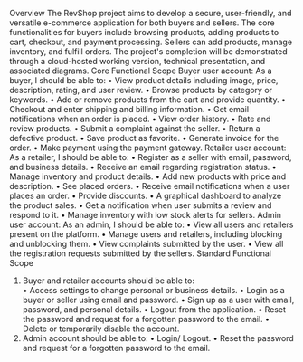 Overview 
The RevShop project aims to develop a secure, user-friendly, and versatile e-commerce application for 
both buyers and sellers. The core functionalities for buyers include browsing products, adding products 
to cart, checkout, and payment processing. Sellers can add products, manage inventory, and fulfill 
orders. The project's completion will be demonstrated through a cloud-hosted working version, technical 
presentation, and associated diagrams. 
Core Functional Scope 
Buyer user account: 
As a buyer, I should be able to: 
• View product details including image, price, description, rating, and user review. 
• Browse products by category or keywords. 
• Add or remove products from the cart and provide quantity. 
• Checkout and enter shipping and billing information. 
• Get email notifications when an order is placed. 
• View order history. 
• Rate and review products. 
• Submit a complaint against the seller. 
• Return a defective product. 
• Save product as favorite. 
• Generate invoice for the order. 
• Make payment using the payment gateway. 
Retailer user account: 
As a retailer, I should be able to: 
• Register as a seller with email, password, and business details. 
• Receive an email regarding registration status. 
• Manage inventory and product details. 
• Add new products with price and description. 
• See placed orders. 
• Receive email notifications when a user places an order. 
• Provide discounts. 
• A graphical dashboard to analyze the product sales. 
• Get a notification when user submits a review and respond to it. 
• Manage inventory with low stock alerts for sellers. 
Admin user account: 
As an admin, I should be able to: 
• View all users and retailers present on the platform. 
• Manage users and retailers, including blocking and unblocking them. 
• View complaints submitted by the user. 
• View all the registration requests submitted by the sellers. 
Standard Functional Scope 
1. Buyer and retailer accounts should be able to:  
• Access settings to change personal or business details. 
• Login as a buyer or seller using email and password. 
• Sign up as a user with email, password, and personal details. 
• Logout from the application. 
• Reset the password and request for a forgotten password to the email. 
• Delete or temporarily disable the account. 
2. Admin account should be able to: 
• Login/ Logout. 
• Reset the password and request for a forgotten password to the email. 
